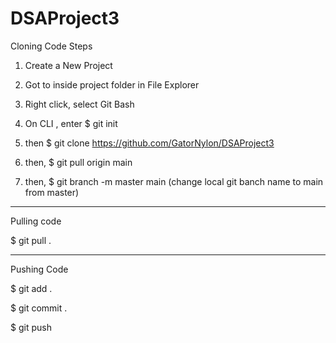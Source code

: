 # DSAProject3

Cloning Code Steps 

1. Create a New Project

2. Got to inside project folder in File Explorer

3. Right click, select Git Bash

4. On CLI , enter $ git init

5. then $ git clone https://github.com/GatorNylon/DSAProject3

6. then, $ git pull origin main

7. then, $ git branch -m master main (change local git banch name to main from master)

-----------------------------------------

Pulling code

$ git pull .

-----------------------------------------

Pushing Code

$ git add .

$ git commit .

$ git push

